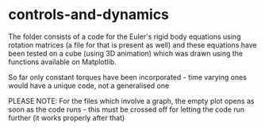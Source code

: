 # controls-and-dynamics
The folder consists of a code for the Euler's rigid body equations using rotation matrices (a file for that is present as well) and these equations have been tested on a cube  (using 3D animation) which was drawn using the functions available on Matplotlib.

So far only constant torques have been incorporated - time varying ones would have a unique code, not a generalised one

PLEASE NOTE: For the files which involve a graph, the empty plot opens as soon as the code runs - this must be crossed off for letting the code run further (it works properly after that)


